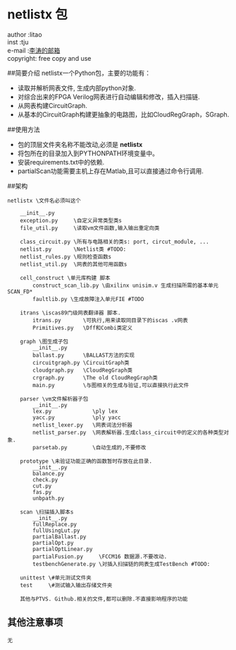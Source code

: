 # netlistx 包

author :litao</br>
inst   :tju</br>
e-mail :[李涛的邮箱](litaotju@live.cn)</br>
copyright: free copy and use

##简要介绍
netlistx一个Python包，主要的功能有：

* 读取并解析网表文件, 生成内部python对象.
* 对综合出来的FPGA Verilog网表进行自动编辑和修改，插入扫描链.
* 从网表构建CircuitGraph.
* 从基本的CircuitGraph构建更抽象的电路图，比如CloudRegGraph，SGraph.

##使用方法
* 包的顶层文件夹名称不能改动,必须是 **netlistx**
* 将包所在的目录加入到PYTHONPATH环境变量中。
* 安装requirements.txt中的依赖.
* partialScan功能需要主机上存在Matlab,且可以直接通过命令行调用.

##架构

    netlistx \文件名必须叫这个

        __init__.py
        exception.py     \自定义异常类型类s
        file_util.py     \读取vm文件函数,输入输出重定向类
         
        class_circuit.py \所有与电路相关的类s: port, circut_module, ...
        netlist.py       \Netlist类 #TODO:
        netlist_rules.py \规则检查函数s
        netlist_util.py  \网表的其他可用函数s

        cell_construct \单元库构建 脚本
            construct_scan_lib.py \由xilinx unisim.v 生成扫描所需的基本单元 SCAN_FD*
            faultlib.py \生成故障注入单元FIE #TODO

        itrans \iscas89门级网表翻译器 脚本.
            itrans.py       \可执行,用来读取同目录下的iscas .v网表
            Primitives.py   \Dff和Combi类定义

        graph \图生成子包
            __init__.py
            ballast.py      \BALLAST方法的实现
            circuitgraph.py \CircuitGraph类
            cloudgraph.py   \CloudRegGraph类
            crgraph.py      \The old CloudRegGraph类
            main.py         \与图相关的生成与验证,可以直接执行此文件

        parser \vm文件解析器子包
            __init__.py
            lex.py             \ply lex
            yacc.py            \ply yacc
            netlist_lexer.py   \网表词法分析器
            netlist_parser.py  \网表解析器.生成class_circuit中的定义的各种类型对象.
            parsetab.py        \自动生成的,不要修改

        prototype \未验证功能正确的函数暂时存放在此目录.
            __init__.py
            balance.py
            check.py
            cut.py
            fas.py
            unbpath.py

        scan \扫描插入脚本s
            __init__.py
            fullReplace.py
            fullUsingLut.py
            partialBallast.py
            partialOpt.py
            partialOptLinear.py
            partialFusion.py     \FCCM16 数据源.不要改动.
            testbenchGenerate.py \对插入扫描链的网表生成TestBench #TODO:

		unittest \#单元测试文件夹
        test     \#测试输入输出存储文件夹
        
        其他与PTVS. Github.相关的文件,都可以删除.不直接影响程序的功能

## 其他注意事项
    无        
    

